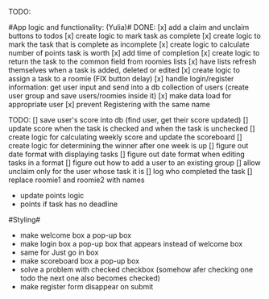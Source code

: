 TODO:

#App logic and functionality: (Yulia)#
DONE:
[x] add a claim and unclaim buttons to todos
[x] create logic to mark task as complete
[x] create logic to mark the task that is complete as incomplete
[x] create logic to calculate number of points task is worth
[x] add time of completion
[x] create logic to return the task to the common field from roomies lists
[x] have lists refresh themselves when a task is added, deleted or edited
[x] create logic to assign a task to a roomie (FIX button delay)
[x] handle login/register information: get user input and send into a db collection of users (create user group and save users/roomies inside it)
[x] make data load for appropriate user
[x] prevent Registering with the same name

TODO:
[] save user's score into db (find user, get their score updated)
[] update score when the task is checked and when the task is unchecked
[] create logic for calculating weekly score and update the scoreboard
[] create logic for determining the winner  after one week is up
[] figure out date format with displaying tasks
[] figure out date format when editing tasks in a format
[] figure out how to add a user to an existing group
[] allow unclaim only for the user whose task it is
[] log who completed the task
[] replace roomie1 and roomie2 with names


* update points logic
* points if task has no deadline



#Styling#
* make welcome box a pop-up box
* make login box a pop-up box that appears instead of welcome box
* same for Just go in box
* make scoreboard box a pop-up box
* solve a problem with checked checkbox (somehow afer checking one todo the next one also becomes checked)
* make register form disappear on submit
